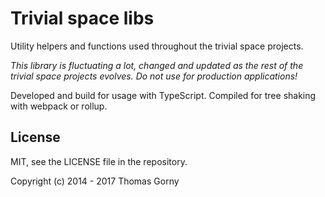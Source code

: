 # Trivial space libs

Utility helpers and functions used throughout the trivial space projects.

*This library is fluctuating a lot, changed and updated as the rest of the trivial space projects evolves. Do not use for production applications!*

Developed and build for usage with TypeScript. Compiled for tree shaking with webpack or rollup.


## License

MIT, see the LICENSE file in the repository.

Copyright (c) 2014 - 2017 Thomas Gorny
